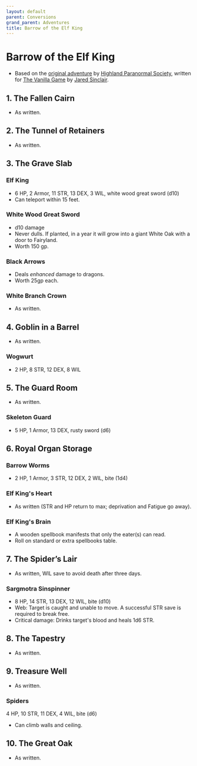 ```yaml
---
layout: default
parent: Conversions
grand_parent: Adventures
title: Barrow of the Elf King
---
```


# Barrow of the Elf King
- Based on the [original adventure](https://natetreme.itch.io/botek) by [Highland Paranormal Society](https://www.dungeonresearch.com/), written for [The Vanilla Game](https://vanillagame.carrd.co) by [Jared Sinclair](https://jaredsinclair.neocities.org).


## 1. The Fallen Cairn
- As written.

## 2. The Tunnel of Retainers
- As written.

## 3. The Grave Slab
### Elf King
- 6 HP, 2 Armor, 11 STR, 13 DEX, 3 WIL, white wood great sword (d10)
- Can teleport within 15 feet.

### White Wood Great Sword
- d10 damage
- Never dulls. If planted, in a year it will grow into a giant White Oak with a door to Fairyland. 
- Worth 150 gp.

### Black Arrows
- Deals _enhanced_ damage to dragons. 
- Worth 25gp each.

### White Branch Crown
- As written.

## 4. Goblin in a Barrel
- As written. 

### Wogwurt
- 2 HP, 8 STR, 12 DEX, 8 WIL

## 5. The Guard Room
- As written.

### Skeleton Guard
- 5 HP, 1 Armor, 13 DEX, rusty sword (d6)

## 6. Royal Organ Storage
### Barrow Worms
- 2 HP, 1 Armor, 3 STR, 12 DEX, 2 WIL, bite (1d4)

### Elf King's Heart
- As written (STR and HP return to max; deprivation and Fatigue go away). 

### Elf King's Brain
- A wooden spellbook manifests that only the eater(s) can read. 
- Roll on standard or extra spellbooks table.

## 7. The Spider’s Lair
- As written, WIL save to avoid death after three days.

### Sargmotra Sinspinner
- 8 HP, 14 STR, 13 DEX, 12 WIL, bite (d10)
- Web: Target is caught and unable to move. A successful STR save is required to break free.
- Critical damage: Drinks target's blood and heals 1d6 STR.

## 8. The Tapestry
- As written.

## 9. Treasure Well 
- As written.

### Spiders 
4 HP, 10 STR, 11 DEX, 4 WIL, bite (d6)
- Can climb walls and ceiling.

## 10. The Great Oak
- As written.


